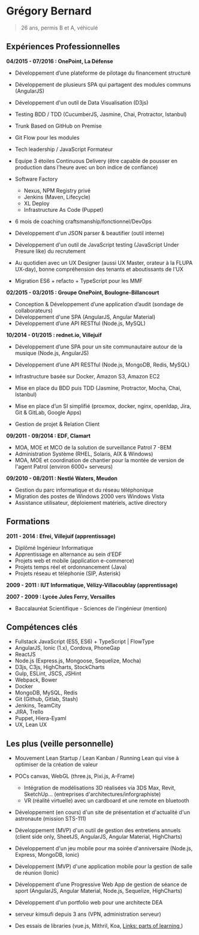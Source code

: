 Grégory Bernard
===========

> 26 ans, permis B et A, véhiculé

Expériences Professionnelles
----------------------------

**04/2015 - 07/2016 : OnePoint, La Défense**

  - Développement d’une plateforme de pilotage du financement structuré
  - Développement de plusieurs SPA qui partagent des modules communs (AngularJS)
  - Développement d'un outil de Data Visualisation (D3js)
  - Testing BDD / TDD (CucumberJS, Jasmine, Chai, Protractor, Istanbul)

  - Trunk Based on GitHub on Premise
  - Git Flow pour les modules

  - Tech leadership / JavaScript Formateur

  - Equipe 3 étoiles Continuous Delivery (être capable de pousser en production dans l'heure avec un bon indice de confiance)
  - Software Factory
    - Nexus, NPM Registry privé
    - Jenkins (Maven, Lifecycle)
    - XL Deploy
    - Infrastructure As Code (Puppet)
  - 6 mois de coaching craftsmanship/fonctionnel/DevOps

  - Développement d'un JSON parser & beautifier (outil interne)
  - Développement d'un outil de JavaScript testing (JavaScript Under Presure like) du recrutement

  - Au quotidien avec un UX Designer (aussi UX Master, orateur à la FLUPA UX-day), bonne compréhension des tenants et aboutissants de l'UX

  - Migration ES6 + refacto + TypeScript pour les MMF

**02/2015 - 03/2015 : Groupe OnePoint, Boulogne-Billancourt**

  - Conception & Développement d’une application d’audit (sondage de collaborateurs)
  - Développement d'une SPA (AngularJS, Angular Material)
  - Développement d’une API RESTful (Node.js, MySQL)

**10/2014 - 01/2015 : rednet.io, Villejuif**

  - Développement d’une SPA pour un site communautaire autour de la musique (Node.js, AngularJS)
  - Développement d’une API RESTful (Node.js, MongoDB, Redis, MySQL)
  - Infrastructure basée sur Docker, Amazon S3, Amazon EC2
  - Mise en place du BDD puis TDD (Jasmine, Protractor, Mocha, Chai, Istanbul)

  - Mise en place d’un SI simplifié (proxmox, docker, nginx, openldap, Jira, Git & GitLab, Google Apps)
  - Gestion de projet & Relation Client

**09/2011 - 09/2014 : EDF, Clamart**

  - MOA, MOE et MCO de la solution de surveillance Patrol 7 -BEM
  - Administration Système (RHEL, Solaris, AIX & Windows)
  - MOA, MOE et coordination de chantier pour la montée de version de l'agent Patrol (environ 6000+ serveurs)

**09/2010 - 08/2011 : Nestlé Waters, Meudon**

  - Gestion du parc informatique et du réseau téléphonique
  - Migration des postes de Windows 2000 vers Windows Vista
  - Assistance utilisateur, déploiement matériels, active directory


Formations
----------

**2011 - 2014 : Efrei, Villejuif (apprentissage)**

  - Diplômé Ingénieur Informatique
  - Apprentissage en alternance au sein d’EDF
  - Projets web et mobile (application e-commerce)
  - Projets temps réel et ordonnancement (Java)
  - Projets réseau et téléphonie (SIP, Asterisk)

**2009 - 2011 : IUT Informatique, Vélizy-Villacoublay (apprentissage)**

**2007 - 2009 : Lycée Jules Ferry, Versailles**

  - Baccalauréat Scientifique - Sciences de l'ingénieur (mention)


Compétences clés
----------------

  - Fullstack JavaScript (ES5, ES6) + TypeScript | FlowType
  - AngularJS, Ionic (1.x), Cordova, PhoneGap
  - ReactJS
  - Node.js (Express.js, Mongoose, Sequelize, Mocha)
  - D3js, C3js, HighCharts, StockCharts
  - Gulp, ESLint, JSCS, JSHint
  - Webpack, Bower
  - Docker
  - MongoDB, MySQL, Redis
  - Git (Github, Gitlab, Stash)
  - Jenkins, TeamCity
  - JIRA, Trello
  - Puppet, Hiera-Eyaml
  - UX, Lean UX


Les plus (veille personnelle)
----------------

  - Mouvement Lean Startup / Lean Kanban / Running Lean qui vise à optimiser de la création de valeur
  - POCs canvas, WebGL (three.js, Pixi.js, A-Frame)
    - Intégration de modélisations 3D réalisées via 3DS Max, Revit, SketchUp... (entreprises d'architectures/inforgraphiste)
    - VR (réalité virtuelle) avec un cardboard et une remote en bluetooth

  - Développement (en cours) d'un site de présentation et d'actualité d'un astronaute (mission STS-111)
  - Développement (MVP) d'un outil de gestion des entretiens annuels (client side only, SheetJS, AngularJS, Angular Material, HighCharts)
  - Développement d'un jeu mobile pour ma soirée d'anniversaire (Node.js, Express, MongoDB, Ionic)
  - Développement (MVP) d'une application mobile pour la gestion de salle de réunion (Ionic)
  - Développement d'une Progressive Web App de gestion de séance de sport (AngularJS, Angular Material, Node.js, Sequelize, HighCharts)
  - Développement d'un portfolio web pour une architecte DEA

  - serveur kimsufi depuis 3 ans (VPN, administration serveur)
  - Des essais de libraries (vue.js, Mithril, Koa, [Links: parts of learning ](https://gist.github.com/gregoryRednet/09f7e96393df1c1641b7))

